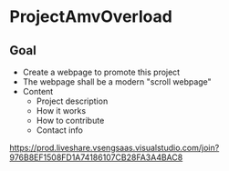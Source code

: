 # ProjectAmvOverload

## Goal

- Create a webpage to promote this project
- The webpage shall be a modern "scroll webpage"
- Content
  - Project description
  - How it works
  - How to contribute
  - Contact info

https://prod.liveshare.vsengsaas.visualstudio.com/join?976B8EF1508FD1A74186107CB28FA3A4BAC8
